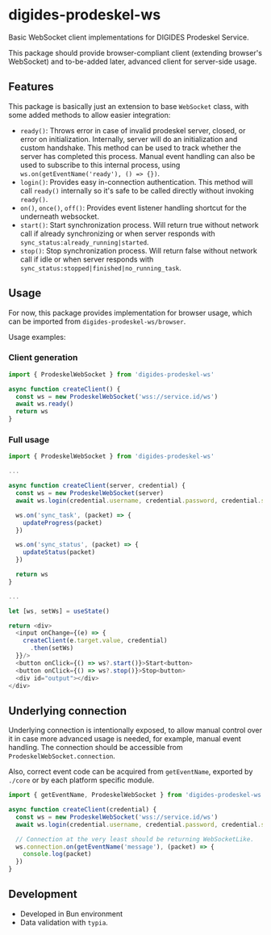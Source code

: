 # digides-prodeskel-ws

Basic WebSocket client implementations for DIGIDES Prodeskel Service.

This package should provide browser-compliant client (extending browser's WebSocket)
and to-be-added later, advanced client for server-side usage.

## Features

This package is basically just an extension to base `WebSocket` class, with
some added methods to allow easier integration:

- `ready()`: Throws error in case of invalid prodeskel server, closed, or error on initialization.
  Internally, server will do an initialization and custom handshake. This method can be used to track whether
  the server has completed this process. Manual event handling can also be used to subscribe to this internal
  process, using `ws.on(getEventName('ready'), () => {})`.
- `login()`: Provides easy in-connection authentication.
  This method will call `ready()` internally so it's safe to be called directly without invoking `ready()`.
- `on()`, `once()`, `off()`: Provides event listener handling shortcut for the underneath websocket.
- `start()`: Start synchronization process. Will return true without network call if already synchronizing
  or when server responds with `sync_status:already_running|started`.
- `stop()`: Stop synchronization process. Will return false without network call if idle
  or when server responds with `sync_status:stopped|finished|no_running_task`.

## Usage

For now, this package provides implementation for browser usage,
which can be imported from `digides-prodeskel-ws/browser`.

Usage examples:

### Client generation

```ts
import { ProdeskelWebSocket } from 'digides-prodeskel-ws'

async function createClient() {
  const ws = new ProdeskelWebSocket('wss://service.id/ws')
  await ws.ready()
  return ws
}
```

### Full usage

```ts
import { ProdeskelWebSocket } from 'digides-prodeskel-ws'

...

async function createClient(server, credential) {
  const ws = new ProdeskelWebSocket(server)
  await ws.login(credential.username, credential.password, credential.schema)

  ws.on('sync_task', (packet) => {
    updateProgress(packet)
  })

  ws.on('sync_status', (packet) => {
    updateStatus(packet)
  })

  return ws
}

...

let [ws, setWs] = useState()

return <div>
  <input onChange={(e) => {
    createClient(e.target.value, credential)
      .then(setWs)
  }}/>
  <button onClick={() => ws?.start()}>Start<button>
  <button onClick={() => ws?.stop()}>Stop<button>
  <div id="output"></div>
</div>
```

## Underlying connection

Underlying connection is intentionally exposed, to allow manual control over it in case more advanced
usage is needed, for example, manual event handling. The connection should be accessible from
`ProdeskelWebSocket.connection`.

Also, correct event code can be acquired from `getEventName`, exported by `./core` or by each platform specific
module.

```ts
import { getEventName, ProdeskelWebSocket } from 'digides-prodeskel-ws'

async function createClient(credential) {
  const ws = new ProdeskelWebSocket('wss://service.id/ws')
  await ws.login(credential.username, credential.password, credential.schema)

  // Connection at the very least should be returning WebSocketLike.
  ws.connection.on(getEventName('message'), (packet) => {
    console.log(packet)
  })
}
```

## Development

- Developed in Bun environment
- Data validation with `typia`.

